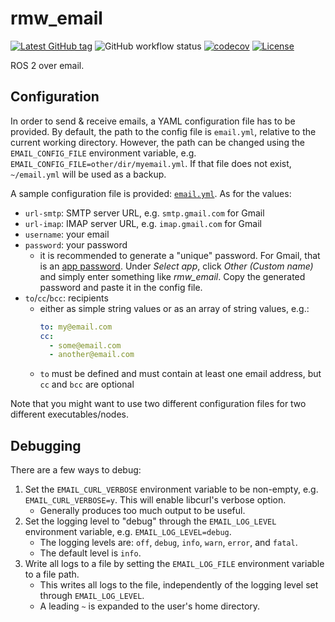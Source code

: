 # rmw_email

[![Latest GitHub tag](https://img.shields.io/github/v/tag/christophebedard/rmw_email?sort=semver&label=v)](https://github.com/christophebedard/rmw_email/tags)
![GitHub workflow status](https://github.com/christophebedard/rmw_email/workflows/Test/badge.svg)
[![codecov](https://codecov.io/gh/christophebedard/rmw_email/branch/master/graph/badge.svg?token=20FSAUKMDB)](https://codecov.io/gh/christophebedard/rmw_email)
[![License](https://img.shields.io/github/license/christophebedard/rmw_email)](https://github.com/christophebedard/rmw_email/blob/master/LICENSE)

ROS 2 over email.

## Configuration

In order to send & receive emails, a YAML configuration file has to be provided.
By default, the path to the config file is `email.yml`, relative to the current working directory.
However, the path can be changed using the `EMAIL_CONFIG_FILE` environment variable, e.g. `EMAIL_CONFIG_FILE=other/dir/myemail.yml`.
If that file does not exist, `~/email.yml` will be used as a backup.

A sample configuration file is provided: [`email.yml`](./email/email.yml).
As for the values:

   * `url-smtp`: SMTP server URL, e.g. `smtp.gmail.com` for Gmail
   * `url-imap`: IMAP server URL, e.g. `imap.gmail.com` for Gmail
   * `username`: your email
   * `password`: your password
      * it is recommended to generate a "unique" password. For Gmail, that is an [app password](https://myaccount.google.com/apppasswords). Under *Select app*, click *Other (Custom name)* and simply enter something like *rmw_email*. Copy the generated password and paste it in the config file.
   * `to`/`cc`/`bcc`: recipients
      * either as simple string values or as an array of string values, e.g.:
         ```yaml
         to: my@email.com
         cc:
           - some@email.com
           - another@email.com
         ```
      * `to` must be defined and must contain at least one email address, but `cc` and `bcc` are optional

Note that you might want to use two different configuration files for two different executables/nodes.

## Debugging

There are a few ways to debug:

1. Set the `EMAIL_CURL_VERBOSE` environment variable to be non-empty, e.g. `EMAIL_CURL_VERBOSE=y`. This will enable libcurl's verbose option.
   * Generally produces too much output to be useful.
1. Set the logging level to "debug" through the `EMAIL_LOG_LEVEL` environment variable, e.g. `EMAIL_LOG_LEVEL=debug`.
   * The logging levels are: `off`, `debug`, `info`, `warn`, `error`, and `fatal`.
   * The default level is `info`.
1. Write all logs to a file by setting the `EMAIL_LOG_FILE` environment variable to a file path.
   * This writes all logs to the file, independently of the logging level set through `EMAIL_LOG_LEVEL`.
   * A leading `~` is expanded to the user's home directory.
